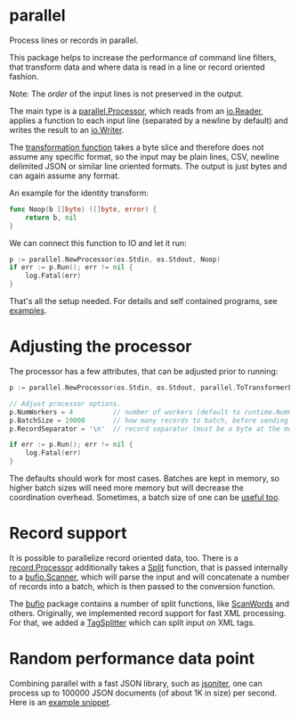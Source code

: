 # parallel

Process lines or records in parallel.

This package helps to increase the performance of command line filters, that
transform data and where data is read in a line or record oriented fashion.

Note: The *order* of the input lines is not preserved in the output.

The main type is a
[parallel.Processor](https://github.com/miku/parallel/blob/fa00b8c221050cc7a84a666f124c9a8c9f0cd471/processor.go#L68-L76),
which reads from an [io.Reader](https://golang.org/pkg/io/#Reader), applies a
function to each input line (separated by a newline by default) and writes the
result to an [io.Writer](https://golang.org/pkg/io/#Writer).

The [transformation function](https://github.com/miku/parallel/blob/fa00b8c221050cc7a84a666f124c9a8c9f0cd471/processor.go#L56-L58) takes a byte slice and therefore does not assume
any specific format, so the input may be plain lines, CSV, newline delimited
JSON or similar line oriented formats. The output is just bytes and can again
assume any format.

An example for the identity transform:

```go
func Noop(b []byte) ([]byte, error) {
	return b, nil
}
```

We can connect this function to IO and let it run:

```go
p := parallel.NewProcessor(os.Stdin, os.Stdout, Noop)
if err := p.Run(); err != nil {
	log.Fatal(err)
}
```

That's all the setup needed. For details and self contained programs, see
[examples](https://github.com/miku/parallel/tree/master/examples).

# Adjusting the processor

The processor has a few attributes, that can be adjusted prior to running:

```go
p := parallel.NewProcessor(os.Stdin, os.Stdout, parallel.ToTransformerFunc(bytes.ToUpper))

// Adjust processor options.
p.NumWorkers = 4          // number of workers (default to runtime.NumCPU())
p.BatchSize = 10000       // how many records to batch, before sending to a worker
p.RecordSeparator = '\n'  // record separator (must be a byte at the moment)

if err := p.Run(); err != nil {
	log.Fatal(err)
}
```

The defaults should work for most cases. Batches are kept in memory, so
higher batch sizes will need more memory but will decrease the coordination
overhead. Sometimes, a batch size of one can be [useful
too](https://github.com/miku/parallel/blob/fa00b8c221050cc7a84a666f124c9a8c9f0cd471/examples/fetchall.go#L166).

# Record support

It is possible to parallelize record oriented data, too. There is a
[record.Processor](https://github.com/miku/parallel/blob/11f067737e71ef854339f14b25b83c2194234311/record/record.go#L25-L35)
additionally takes a
[Split](https://github.com/miku/parallel/blob/11f067737e71ef854339f14b25b83c2194234311/record/record.go#L37-L40)
function, that is passed internally to a
[bufio.Scanner](https://pkg.go.dev/bufio#Scanner), which will parse the input
and will concatenate a number of records into a batch, which is then passed to
the conversion function.

The [bufio](https://pkg.go.dev/bufio) package contains a number of split
functions, like [ScanWords](https://pkg.go.dev/bufio#ScanWords) and others.
Originally, we implemented record support for fast XML processing. For that, we
added a
[TagSplitter](https://github.com/miku/parallel/blob/11f067737e71ef854339f14b25b83c2194234311/record/split.go#L28-L55)
which can split input on XML tags.


# Random performance data point

Combining parallel with a fast JSON library, such as
[jsoniter](https://github.com/json-iterator/go), one can process up to 100000
JSON documents (of about 1K in size) per second. Here is an [example
snippet](https://gist.github.com/miku/62f64de2016dc38186e21270715e8016#file-main-go).
